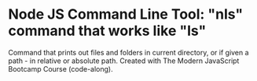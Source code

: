 # Node JS Command Line Tool: "nls" command that works like "ls"

Command that prints out files and folders in current directory, or if given a path - in relative or absolute path. Created with The Modern JavaScript Bootcamp Course (code-along).